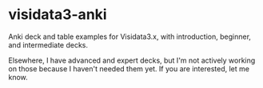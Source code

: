 # visidata3-anki

Anki deck and table examples for Visidata3.x, with introduction, beginner, and intermediate decks.

Elsewhere, I have advanced and expert decks, but I'm not actively working on those because I haven't needed them yet. If you are interested, let me know.
